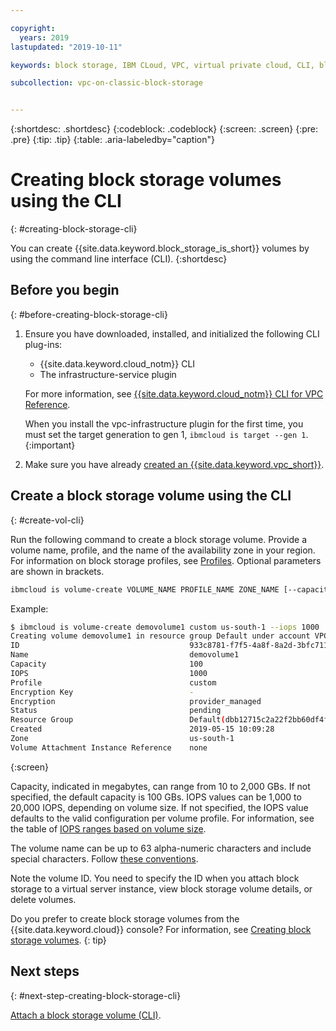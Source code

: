 ```yaml
---

copyright:
  years: 2019
lastupdated: "2019-10-11"

keywords: block storage, IBM CLoud, VPC, virtual private cloud, CLI, block storage volume, volume, IOPS

subcollection: vpc-on-classic-block-storage


---
```


{:shortdesc: .shortdesc}
{:codeblock: .codeblock}
{:screen: .screen}
{:pre: .pre}
{:tip: .tip}
{:table: .aria-labeledby="caption"}

# Creating block storage volumes using the CLI
{: #creating-block-storage-cli}

You can create {{site.data.keyword.block_storage_is_short}} volumes by using the command line interface (CLI).
{:shortdesc}

## Before you begin
{: #before-creating-block-storage-cli}

1. Ensure you have downloaded, installed, and initialized the following CLI plug-ins:
    * {{site.data.keyword.cloud_notm}} CLI
    * The infrastructure-service plugin

   For more information, see [{{site.data.keyword.cloud_notm}} CLI for VPC Reference](/docs/vpc-infrastructure-cli-plugin?topic=vpc-infrastructure-cli-plugin-vpc-reference).
   
   When you install the vpc-infrastructure plugin for the first time, you must set the target generation to gen 1, `ibmcloud is target --gen 1`.
   {:important}
   
2. Make sure you have already [created an {{site.data.keyword.vpc_short}}](/docs/vpc-on-classic?topic=vpc-on-classic-getting-started).

## Create a block storage volume using the CLI
{: #create-vol-cli}

Run the following command to create a block storage volume. Provide a volume name, profile, and the name of the availability zone in your region. For information on block storage profiles, see [Profiles](/docs/vpc-on-classic-block-storage?topic=vpc-on-classic-block-storage-block-storage-profiles). Optional parameters are shown in brackets.

```bash
ibmcloud is volume-create VOLUME_NAME PROFILE_NAME ZONE_NAME [--capacity CAPACITY] [--encryption-key ENCRYPTION_KEY] [--iops IOPS] [--resource-group-id RESOURCE_GROUP_ID | --resource-group-name RESOURCE_GROUP_NAME] [--json]
```

Example:

```bash
$ ibmcloud is volume-create demovolume1 custom us-south-1 --iops 1000
Creating volume demovolume1 in resource group Default under account VPC 01 as user rtuser1@mycompany.com...
ID                                      933c8781-f7f5-4a8f-8a2d-3bfc711788ee
Name                                    demovolume1
Capacity                                100
IOPS                                    1000
Profile                                 custom
Encryption Key                          -
Encryption                              provider_managed
Status                                  pending
Resource Group                          Default(dbb12715c2a22f2bb60df4ffd4a543f2)
Created                                 2019-05-15 10:09:28
Zone                                    us-south-1
Volume Attachment Instance Reference    none
```
{:screen}

Capacity, indicated in megabytes, can range from 10 to 2,000 GBs.  If not specified, the default capacity is 100 GBs. IOPS values can be 1,000 to 20,000 IOPS, depending on volume size. If not specified, the IOPS value defaults to the valid configuration per volume profile. For information, see the table of [IOPS ranges based on volume size](/docs/vpc-on-classic-block-storage?topic=vpc-on-classic-block-storage-block-storage-profiles#custom).

The volume name can be up to 63 alpha-numeric characters and include special characters. Follow [these conventions](/docs/vpc-on-classic-block-storage?topic=vpc-on-classic-block-storage-managing-block-storage#volume-name-conventions).

Note the volume ID. You need to specify the ID when you attach block storage to a virtual server instance, view block storage volume details, or delete volumes.

Do you prefer to create block storage volumes from the {{site.data.keyword.cloud}} console? For information, see [Creating block storage volumes](/docs/vpc-on-classic-block-storage?topic=vpc-on-classic-block-storage-creating-block-storage).
{: tip}

## Next steps
{: #next-step-creating-block-storage-cli}

[Attach a block storage volume (CLI)](/docs/vpc-on-classic-block-storage?topic=vpc-on-classic-block-storage-attaching-block-storage-cli).
